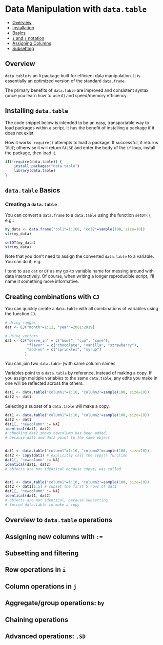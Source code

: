 # Data Manipulation with `data.table`

* [Overview](#overview)
* [Installation](#installing-data.table)
* [Basics](#data.table-basics)
* [`i` and `j` notation](#overview)
* [Assigning Columns](#assigning-new-columns)
* [Subsetting](#subsetting-and-filtering)

## Overview

`data.table` is an `R` package built for efficient data manipulation. It is essentially an optimized version of the standard `data.frame`.

The primary benefits of `data.table` are improved and consistent syntax (once you learn how to use it) and speed/memory efficiency.

## Installing `data.table`

The code snippet below is intended to be an easy, transportable way to load packages within a script. It has the benefit of installing a package if it does not exist.

How it works: `require()` attempts to load a package. If successful, it returns `TRUE`; otherwise it will return `FALSE` and enter the body of the `if` loop, install the package, then load it.

```R
if(!require(data.table)) {
    install.packages("data.table")
    library(data.table)
}
```

## `data.table` Basics

### Creating a `data.table`

You can convert a `data.frame` to a `data.table` using the function `setDT()`, e.g.:
```R
my_data <- data.frame("col1"=1:100, "col2"=sample(100, size=10))
str(my_data)

setDT(my_data)
str(my_data)
```

Note that you don't need to assign the converted `data.table` to a variable. You can do it, e.g. 

I tend to use `dat` or `DT` as my go-to variable name for messing around with data interactively. Of course, when writing a longer reproducible script, I'll name it something more informative.

## Creating combinations with `CJ`

You can quickly create a `data.table` with all combinations of variables using the function `CJ`.

```R
# Using ranges
dat <- CJ("month"=1:12, "year"=2001:2019)

# Using vectors
dat <- CJ("serve_in" = c("bowl", "cup", "cone"),
          "flavor" = c("chocolate", "vanilla", "strawberry"),
          "add-on" = c("sprinkles", "syrup")
         )
```

You can join two `data.table` (with same column names

Variables point to a `data.table` by reference, instead of making a copy. If you assign multiple variables to the same `data.table`, any edits you make in one will be reflected across the others.

```R
dat1 <- data.table("column1"=1:10, "column2"=sample(100, size=10))
dat2 <- dat1

```

Selecting a subset of a `data.table` *will* make a copy.

```R
dat1 <- data.table("column1"=1:10, "column2"=sample(100, size=10))
dat2 <- dat1
dat1[, "newcolumn" := NA]
identical(dat1, dat2)
# checking dat2 shows newcolumn has been added,
# because dat1 and dat2 point to the same object


dat1 <- data.table("column1"=1:10, "column2"=sample(100, size=10))
dat2 <- copy(dat1) # explicitly call the copy() function
dat1[, "newcolumn" := NA]
identical(dat1, dat2)
# objects are not identical because copy() was called


dat1 <- data.table("column1"=1:10, "column2"=sample(100, size=10))
dat2 <- dat1[1:5] # subset the first 5 rows of dat1
dat1[, "newcolumn" := NA]
identical(dat1, dat2)
# objects are not identical, because subsetting
# forced data.table to make a copy
```

## Overview to `data.table` operations



## Assigning new columns with `:=`

## Subsetting and filtering

## Row operations in `i`

## Column operations in `j`

## Aggregate/group operations: `by`

## Chaining operations

## Advanced operations: `.SD`
